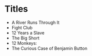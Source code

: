 # Titles

* A River Runs Through It
* Fight Club
* 12 Years a Slave
* The Big Short
* 12 Monkeys:
* The Curious Case of Benjamin Button
